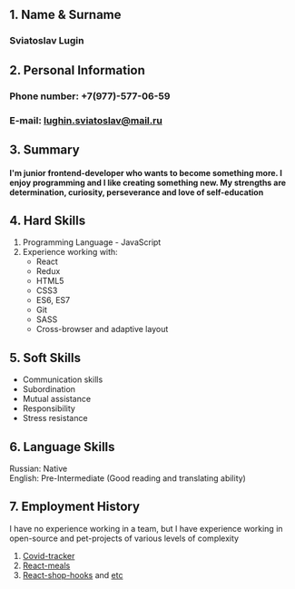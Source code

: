## 1. Name & Surname
### Sviatoslav Lugin
## 2. Personal Information
### Phone number: +7(977)-577-06-59
### E-mail: [lughin.sviatoslav@mail.ru](https://mail.ru/ "Write him!")
## 3. Summary
#### I'm junior frontend-developer who wants to become something more. I enjoy programming and I like creating something new. My strengths are determination, curiosity, perseverance and love of self-education
## 4. Hard Skills
  1. Programming Language - JavaScript
  2. Experience working with:
      * React   
      * Redux
      * HTML5
      * CSS3
      * ES6, ES7
      * Git
      * SASS
      * Cross-browser and adaptive layout  

## 5. Soft Skills
  * Communication skills
  * Subordination
  * Mutual assistance
  * Responsibility
  * Stress resistance

## 6. Language Skills
  Russian: Native   
  English: Pre-Intermediate (Good reading and translating ability)
## 7. Employment History
  I have no experience working in a team, but I have experience working in open-source and pet-projects of various levels of complexity
   1. [Covid-tracker](https://covid-tracker-b4010.web.app/ "Covid-tracker")
   2. [React-meals](https://abricos78.github.io/react-meals/ "React-meals")
   3. [React-shop-hooks](https://abricos78.github.io/react-shop-hooks/ "React-shop-hooks")
    and [etc](https://github.com/Abricos78/ "My GitHub profile")
